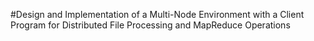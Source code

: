 #Design and Implementation of a Multi-Node Environment with a Client Program for Distributed File Processing and MapReduce Operations
